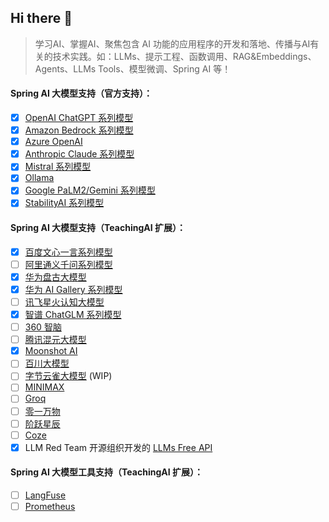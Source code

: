## Hi there 👋

<!--

**Here are some ideas to get you started:**

🙋‍♀️ A short introduction - what is your organization all about?
🌈 Contribution guidelines - how can the community get involved?
👩‍💻 Useful resources - where can the community find your docs? Is there anything else the community should know?
🍿 Fun facts - what does your team eat for breakfast?
🧙 Remember, you can do mighty things with the power of [Markdown](https://docs.github.com/github/writing-on-github/getting-started-with-writing-and-formatting-on-github/basic-writing-and-formatting-syntax)
-->

> 学习AI、掌握AI、聚焦包含 AI 功能的应用程序的开发和落地、传播与AI有关的技术实践。如：LLMs、提示工程、函数调用、RAG&Embeddings、Agents、LLMs Tools、模型微调、Spring AI 等！       


#### Spring AI 大模型支持（官方支持）：

   + [x] [OpenAI ChatGPT 系列模型](https://platform.openai.com/docs/guides/gpt/chat-completions-api)
   + [x] [Amazon Bedrock 系列模型](https://aws.amazon.com/cn/bedrock/)
   + [x] [Azure OpenAI](https://learn.microsoft.com/en-us/azure/ai-services/openai/reference)
   + [x] [Anthropic Claude 系列模型](https://anthropic.com)
   + [x] [Mistral 系列模型](https://mistral.ai/)
   + [x] [Ollama](https://github.com/ollama/ollama)
   + [x] [Google PaLM2/Gemini 系列模型](https://developers.generativeai.google)
   + [x] [StabilityAI 系列模型](https://platform.stability.ai/)

#### Spring AI 大模型支持（TeachingAI 扩展）：
   
   + [x] [百度文心一言系列模型](https://cloud.baidu.com/doc/WENXINWORKSHOP/index.html)
   + [ ] [阿里通义千问系列模型](https://help.aliyun.com/document_detail/2400395.html)
   + [x] [华为盘古大模型](https://www.huaweicloud.com/product/pangu.html)
   + [x] [华为 AI Gallery 系列模型](https://pangu.huaweicloud.com/gallery/home.html)
   + [ ] [讯飞星火认知大模型](https://www.xfyun.cn/doc/spark/Web.html)
   + [x] [智谱 ChatGLM 系列模型](https://bigmodel.cn)
   + [ ] [360 智脑](https://ai.360.cn)
   + [ ] [腾讯混元大模型](https://cloud.tencent.com/document/product/1729)
   + [x] [Moonshot AI](https://platform.moonshot.cn/)
   + [ ] [百川大模型](https://platform.baichuan-ai.com)
   + [ ] [字节云雀大模型](https://www.volcengine.com/product/ark) (WIP)
   + [ ] [MINIMAX](https://api.minimax.chat/)
   + [ ] [Groq](https://wow.groq.com/)
   + [ ] [零一万物](https://platform.lingyiwanwu.com/)
   + [ ] [阶跃星辰](https://platform.stepfun.com/)
   + [ ] [Coze](https://www.coze.com/)
   + [x] LLM Red Team 开源组织开发的 [LLMs Free API](https://github.com/orgs/LLM-Red-Team/repositories?q=free-api)

#### Spring AI 大模型工具支持（TeachingAI 扩展）：

   + [ ] [LangFuse](https://langfuse.com/)
   + [ ] [Prometheus](https://github.com/prometheus)
